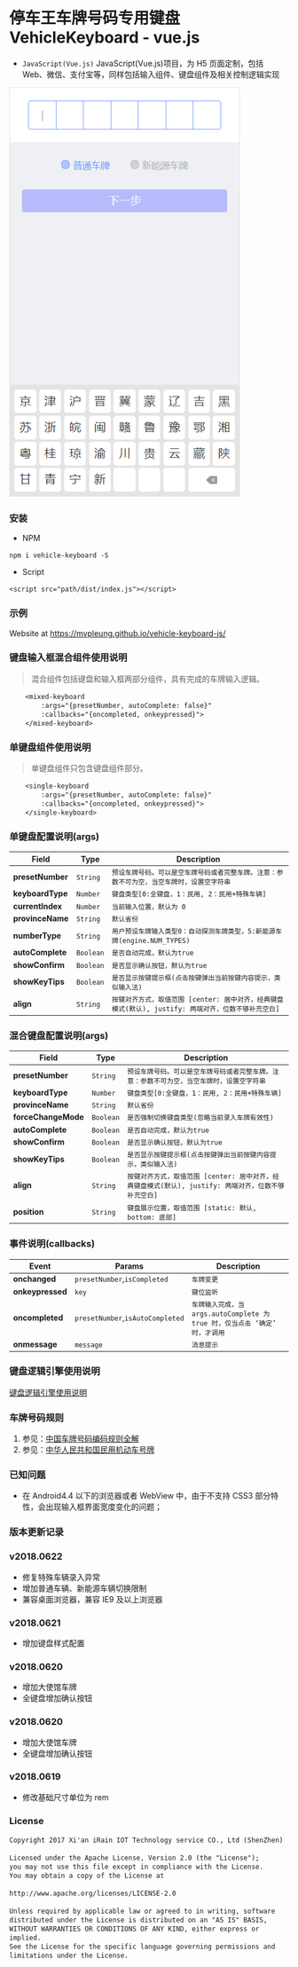 # 停车王车牌号码专用键盘 VehicleKeyboard - vue.js

- `JavaScript(Vue.js)` JavaScript(Vue.js)项目，为 H5 页面定制，包括 Web、微信、支付宝等，同样包括输入组件、键盘组件及相关控制逻辑实现

![](keyboard-v2.png)

### 安装

- NPM

```
npm i vehicle-keyboard -S
```

- Script

```
<script src="path/dist/index.js"></script>
```

### 示例

Website at https://mvpleung.github.io/vehicle-keyboard-js/

### 键盘输入框混合组件使用说明

> 混合组件包括键盘和输入框两部分组件，具有完成的车牌输入逻辑。

```template
    <mixed-keyboard
		:args="{presetNumber, autoComplete: false}"
		:callbacks="{oncompleted, onkeypressed}">
	</mixed-keyboard>
```

### 单键盘组件使用说明

> 单键盘组件只包含键盘组件部分。

```template
    <single-keyboard
		:args="{presetNumber, autoComplete: false}"
		:callbacks="{oncompleted, onkeypressed}">
	</single-keyboard>
```

### 单键盘配置说明(args)

| Field            | Type      | Description                                                                                          |
| ---------------- | --------- | ---------------------------------------------------------------------------------------------------- |
| **presetNumber** | `String`  | `预设车牌号码。可以是空车牌号码或者完整车牌。注意：参数不可为空，当空车牌时，设置空字符串`           |
| **keyboardType** | `Number`  | `键盘类型[0:全键盘，1：民用, 2：民用+特殊车辆]`                                                      |
| **currentIndex** | `Number`  | `当前输入位置，默认为 0`                                                                             |
| **provinceName** | `String`  | `默认省份`                                                                                           |
| **numberType**   | `String`  | `用户预设车牌输入类型0：自动探测车牌类型，5:新能源车牌(engine.NUM_TYPES)`                            |
| **autoComplete** | `Boolean` | `是否自动完成，默认为true`                                                                           |
| **showConfirm**  | `Boolean` | `是否显示确认按钮，默认为true`                                                                       |
| **showKeyTips**  | `Boolean` | `是否显示按键提示框(点击按键弹出当前按键内容提示，类似输入法)`                                       |
| **align**        | `String`  | `按键对齐方式，取值范围 [center: 居中对齐，经典键盘模式(默认), justify: 两端对齐，位数不够补充空白]` |

### 混合键盘配置说明(args)

| Field               | Type      | Description                                                                                          |
| ------------------- | --------- | ---------------------------------------------------------------------------------------------------- |
| **presetNumber**    | `String`  | `预设车牌号码。可以是空车牌号码或者完整车牌。注意：参数不可为空，当空车牌时，设置空字符串`           |
| **keyboardType**    | `Number`  | `键盘类型[0:全键盘，1：民用, 2：民用+特殊车辆]`                                                      |
| **provinceName**    | `String`  | `默认省份`                                                                                           |
| **forceChangeMode** | `Boolean` | `是否强制切换键盘类型(忽略当前录入车牌有效性)`                                                       |
| **autoComplete**    | `Boolean` | `是否自动完成，默认为true`                                                                           |
| **showConfirm**     | `Boolean` | `是否显示确认按钮，默认为true`                                                                       |
| **showKeyTips**     | `Boolean` | `是否显示按键提示框(点击按键弹出当前按键内容提示，类似输入法)`                                       |
| **align**           | `String`  | `按键对齐方式，取值范围 [center: 居中对齐，经典键盘模式(默认), justify: 两端对齐，位数不够补充空白]` |
| **position**        | `String`  | `键盘展示位置，取值范围 [static: 默认, bottom: 底部]`                                                |

### 事件说明(callbacks)

| Event            | Params                           | Description                                                                 |
| ---------------- | -------------------------------- | --------------------------------------------------------------------------- |
| **onchanged**    | `presetNumber`,`isCompleted`     | `车牌变更`                                                                  |
| **onkeypressed** | `key`                            | `键位监听`                                                                  |
| **oncompleted**  | `presetNumber`,`isAutoCompleted` | `车牌输入完成，当 args.autoComplete 为 true 时，仅当点击 ‘确定’ 时，才调用` |
| **onmessage**    | `message`                        | `消息提示`                                                                  |

### 键盘逻辑引擎使用说明

[键盘逻辑引擎使用说明](./Engine.md)

### 车牌号码规则

1.  参见：[中国车牌号码编码规则全解](http://yoojia.xyz/2018/05/09/chinese-vehicle-number/)
2.  参见：[中华人民共和国民用机动车号牌](https://zh.wikipedia.org/wiki/中华人民共和国民用机动车号牌)

### 已知问题

- 在 Android4.4 以下的浏览器或者 WebView 中，由于不支持 CSS3 部分特性，会出现输入框界面宽度变化的问题；

### 版本更新记录

### v2018.0622

- 修复特殊车辆录入异常
- 增加普通车辆、新能源车辆切换限制
- 兼容桌面浏览器，兼容 IE9 及以上浏览器

### v2018.0621

- 增加键盘样式配置

### v2018.0620

- 增加大使馆车牌
- 全键盘增加确认按钮

### v2018.0620

- 增加大使馆车牌
- 全键盘增加确认按钮

### v2018.0619

- 修改基础尺寸单位为 rem

### License

    Copyright 2017 Xi'an iRain IOT Technology service CO., Ltd (ShenZhen)

    Licensed under the Apache License, Version 2.0 (the "License");
    you may not use this file except in compliance with the License.
    You may obtain a copy of the License at

    http://www.apache.org/licenses/LICENSE-2.0

    Unless required by applicable law or agreed to in writing, software
    distributed under the License is distributed on an "AS IS" BASIS,
    WITHOUT WARRANTIES OR CONDITIONS OF ANY KIND, either express or implied.
    See the License for the specific language governing permissions and
    limitations under the License.
